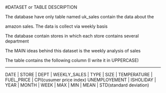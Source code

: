 #DATASET or TABLE DESCRIPTION

The database have only table named uk_sales contain the data about the 

amazon sales. The data is collect via weekly basis

The database contain stores in which each store contains several department

The MAIN ideas behind this dataset is the weekly analysis of sales

The table contains the following column (I write it in UPPERCASE)

--------------------------------------------------------------------
DATE | STORE | DEPT | WEEKLY_SALES | TYPE | SIZE | TEMPERATURE | FUEL_PRICE | CPI(cusumer price index)
UNEMPLOYEMENT | ISHOLIDAY | YEAR | MONTH | WEEK | MAX | MIN | MEAN | STD(standard deviation)
